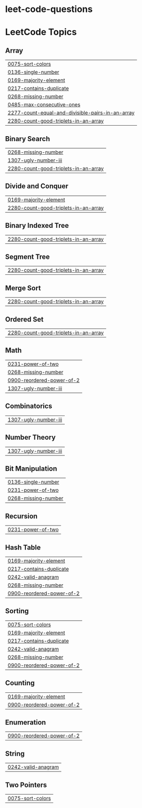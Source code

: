 # leet-code-questions
<!---LeetCode Topics Start-->
# LeetCode Topics
## Array
|  |
| ------- |
| [0075-sort-colors](https://github.com/Ailurophile47/leet-code-questions/tree/master/0075-sort-colors) |
| [0136-single-number](https://github.com/Ailurophile47/leet-code-questions/tree/master/0136-single-number) |
| [0169-majority-element](https://github.com/Ailurophile47/leet-code-questions/tree/master/0169-majority-element) |
| [0217-contains-duplicate](https://github.com/Ailurophile47/leet-code-questions/tree/master/0217-contains-duplicate) |
| [0268-missing-number](https://github.com/Ailurophile47/leet-code-questions/tree/master/0268-missing-number) |
| [0485-max-consecutive-ones](https://github.com/Ailurophile47/leet-code-questions/tree/master/0485-max-consecutive-ones) |
| [2277-count-equal-and-divisible-pairs-in-an-array](https://github.com/Ailurophile47/leet-code-questions/tree/master/2277-count-equal-and-divisible-pairs-in-an-array) |
| [2280-count-good-triplets-in-an-array](https://github.com/Ailurophile47/leet-code-questions/tree/master/2280-count-good-triplets-in-an-array) |
## Binary Search
|  |
| ------- |
| [0268-missing-number](https://github.com/Ailurophile47/leet-code-questions/tree/master/0268-missing-number) |
| [1307-ugly-number-iii](https://github.com/Ailurophile47/leet-code-questions/tree/master/1307-ugly-number-iii) |
| [2280-count-good-triplets-in-an-array](https://github.com/Ailurophile47/leet-code-questions/tree/master/2280-count-good-triplets-in-an-array) |
## Divide and Conquer
|  |
| ------- |
| [0169-majority-element](https://github.com/Ailurophile47/leet-code-questions/tree/master/0169-majority-element) |
| [2280-count-good-triplets-in-an-array](https://github.com/Ailurophile47/leet-code-questions/tree/master/2280-count-good-triplets-in-an-array) |
## Binary Indexed Tree
|  |
| ------- |
| [2280-count-good-triplets-in-an-array](https://github.com/Ailurophile47/leet-code-questions/tree/master/2280-count-good-triplets-in-an-array) |
## Segment Tree
|  |
| ------- |
| [2280-count-good-triplets-in-an-array](https://github.com/Ailurophile47/leet-code-questions/tree/master/2280-count-good-triplets-in-an-array) |
## Merge Sort
|  |
| ------- |
| [2280-count-good-triplets-in-an-array](https://github.com/Ailurophile47/leet-code-questions/tree/master/2280-count-good-triplets-in-an-array) |
## Ordered Set
|  |
| ------- |
| [2280-count-good-triplets-in-an-array](https://github.com/Ailurophile47/leet-code-questions/tree/master/2280-count-good-triplets-in-an-array) |
## Math
|  |
| ------- |
| [0231-power-of-two](https://github.com/Ailurophile47/leet-code-questions/tree/master/0231-power-of-two) |
| [0268-missing-number](https://github.com/Ailurophile47/leet-code-questions/tree/master/0268-missing-number) |
| [0900-reordered-power-of-2](https://github.com/Ailurophile47/leet-code-questions/tree/master/0900-reordered-power-of-2) |
| [1307-ugly-number-iii](https://github.com/Ailurophile47/leet-code-questions/tree/master/1307-ugly-number-iii) |
## Combinatorics
|  |
| ------- |
| [1307-ugly-number-iii](https://github.com/Ailurophile47/leet-code-questions/tree/master/1307-ugly-number-iii) |
## Number Theory
|  |
| ------- |
| [1307-ugly-number-iii](https://github.com/Ailurophile47/leet-code-questions/tree/master/1307-ugly-number-iii) |
## Bit Manipulation
|  |
| ------- |
| [0136-single-number](https://github.com/Ailurophile47/leet-code-questions/tree/master/0136-single-number) |
| [0231-power-of-two](https://github.com/Ailurophile47/leet-code-questions/tree/master/0231-power-of-two) |
| [0268-missing-number](https://github.com/Ailurophile47/leet-code-questions/tree/master/0268-missing-number) |
## Recursion
|  |
| ------- |
| [0231-power-of-two](https://github.com/Ailurophile47/leet-code-questions/tree/master/0231-power-of-two) |
## Hash Table
|  |
| ------- |
| [0169-majority-element](https://github.com/Ailurophile47/leet-code-questions/tree/master/0169-majority-element) |
| [0217-contains-duplicate](https://github.com/Ailurophile47/leet-code-questions/tree/master/0217-contains-duplicate) |
| [0242-valid-anagram](https://github.com/Ailurophile47/leet-code-questions/tree/master/0242-valid-anagram) |
| [0268-missing-number](https://github.com/Ailurophile47/leet-code-questions/tree/master/0268-missing-number) |
| [0900-reordered-power-of-2](https://github.com/Ailurophile47/leet-code-questions/tree/master/0900-reordered-power-of-2) |
## Sorting
|  |
| ------- |
| [0075-sort-colors](https://github.com/Ailurophile47/leet-code-questions/tree/master/0075-sort-colors) |
| [0169-majority-element](https://github.com/Ailurophile47/leet-code-questions/tree/master/0169-majority-element) |
| [0217-contains-duplicate](https://github.com/Ailurophile47/leet-code-questions/tree/master/0217-contains-duplicate) |
| [0242-valid-anagram](https://github.com/Ailurophile47/leet-code-questions/tree/master/0242-valid-anagram) |
| [0268-missing-number](https://github.com/Ailurophile47/leet-code-questions/tree/master/0268-missing-number) |
| [0900-reordered-power-of-2](https://github.com/Ailurophile47/leet-code-questions/tree/master/0900-reordered-power-of-2) |
## Counting
|  |
| ------- |
| [0169-majority-element](https://github.com/Ailurophile47/leet-code-questions/tree/master/0169-majority-element) |
| [0900-reordered-power-of-2](https://github.com/Ailurophile47/leet-code-questions/tree/master/0900-reordered-power-of-2) |
## Enumeration
|  |
| ------- |
| [0900-reordered-power-of-2](https://github.com/Ailurophile47/leet-code-questions/tree/master/0900-reordered-power-of-2) |
## String
|  |
| ------- |
| [0242-valid-anagram](https://github.com/Ailurophile47/leet-code-questions/tree/master/0242-valid-anagram) |
## Two Pointers
|  |
| ------- |
| [0075-sort-colors](https://github.com/Ailurophile47/leet-code-questions/tree/master/0075-sort-colors) |
<!---LeetCode Topics End-->